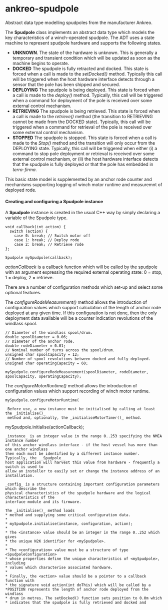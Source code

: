 # ankreo-spudpole

Abstract data type modelling spudpoles from the manufacturer Ankreo.

The __Spudpole__ class implements an abstract data type which models the key
characteristics of a winch-operated spudpole. The ADT uses a state machine
to represent spudpole hardware and supports the following states.

* __UNKNOWN__.      The state of the hardware is unknown. This is generally a temporary
                    and transient condition which will be updated as soon as the machine
                    begins to operate.
* __DOCKED__        The spudpole is fully retracted and docked. This state is forced
                    when a call is made to the _setDocked()_ method. Typically this call
                    will be triggered when the host hardware interface detects through a
                    sensor that the pole has been shipped and secured. 
* __DEPLOYING__     The spudpole is being deployed. This state is forced when a call is
                    made to the _deploy()_ method. Typically, this call will be triggered
                    when a command for deployment of the pole is received over some
                    external control mechanism.
* __RETRIEVING__    The spudpole is being retrieved. This state is forced when a call is
                    made to the _retrieve()_ method (the transition to RETRIEVING cannot
                    be made from the DOCKED state).  Typically, this call will be triggered
                    when a command for retrieval of the pole is received over some
                    external control mechanism.
* __STOPPED__       The spudpole is stopped. This state is forced when a call is made to
                    the _Stop()_ method and the transition will only occur from the
                    DEPLOYING state. Typically, this call will be triggered when either
                    (i) a command to stop pole deployment or retrieval is received over
                    some external control mechanism, or (ii) the host hardware interface
                    detects that the spudpole is fully deployed or that the pole has
                    embedded in _terra-firma_.                  
                    
This basic state model is supplemented by an anchor rode counter and mechanisms
supporting logging of winch motor runtime and measuremnt of deployed rode.
  
#### Creating and configuring a Spudpole instance
 
A __Spudpole__ instance is created in the usual C++ way by simply declaring a
variable of the Spudpole type.
```
void callback(int action) {
  switch (action) {
    case 0: break; // Switch motor off
    case 1: break; // Deploy rode
    case 2: break; // Retrieve rode
};

Spudpole mySpudpole(callback);
```
_actionCallback_ is a callback function which will be called by the spudpole with
an argument expressing the required external operating state: 0 = stop, 1 = deploy,
2 = retrieve.

There are a number of configuration methods which set-up and select some optional
features.

The _configureRodeMeasurement()_ method allows the introduction of configuration
values which support calculation of the length of anchor rode deployed at any
given time.  If this configuration is not done, then the only deployment data
available will be a counter indication revolutions of the windlass spool.
```
// Diameter of the windlass spool/drum.
double spoolDiameter = 0.06;
// Diameter of the anchor rode.
double rodeDiameter = 0.01;
// Nominal number of turns across the spool/drum.
unsigned char spoolCapacity = 12;
// Number of spool revolutions between docked and fully deployed.
unsigned char operatingCapacity = 60;

mySpudpole.configureRodeMeasurement(spoolDiameter, rodeDiameter, spoolCapacity, operatingCapacity);
```

The _configureMotorRuntime()_ method allows the introduction of configuration
values which support recording of winch motor runtime.
```
mySpudpole.configureMotorRuntime(
 
 Before use, a new instance must be initialised by calling at least the _initialise()_
 method and, optionally, the _initialiseMotorTimer()_ method.
 ```
 mySpudpole.initialise(actionCallback);
 ```
 _instance_ is an integer value in the range 0..253 specifying the NMEA instance number
 of this anchor windlass interface - if the host vessel has more than one anchor windlass
 then each must be identified by a different instance number. Typically, the __Spudpole__
 host application will harvest this value from hardware - frequently a switch is used to
 allow an installer to easily set or change the instance address of an installation.
 
 _config_ is a structure containing important configuration parameters which describe the
 physical characteristics of the spudpole hardware and the logical characteristics of the
 interface module and its firmware. 
 
 The _initialise()_ method loads 
 * method and supplying some critical configuration data.
 *
 * mySpudpole.initialise(instance, configuration, action);
 *
 * The <instance> value should be an integer in the range 0..252 which gives
 * the unique N2K identifier for <mySpudpole>.
 *
 * The <configuration> value must be a structure of type <SpudpoleConfiguration>
 * whose properties define the unique characteristics of <mySpudpole>, including
 * values which characterise associated hardware.
 *
 * Finally, the <action> value should be a pointer to a callback function with
 * the signature void action(int doThis) which will be called by a 
 *POSITION represents the length of anchor rode deployed from the windlass
 * drum in metres. The setDocked() function sets position to 0.0m which
 * indicates that the spudpole is fully retrieved and docked and 
